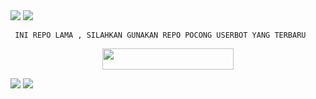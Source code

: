 <img src="https://user-images.githubusercontent.com/73097560/115834477-dbab4500-a447-11eb-908a-139a6edaec5c.gif">

<img src="https://user-images.githubusercontent.com/73097560/115834477-dbab4500-a447-11eb-908a-139a6edaec5c.gif">

````
 INI REPO LAMA , SILAHKAN GUNAKAN REPO POCONG USERBOT YANG TERBARU
````



<p align="center"><a href="https://github.com/poocong/PocongUserbot"> <img 
src="https://img.shields.io/badge/Userbot%20Versi%20Baru-purple?style=flat&logo=github" width="210" height="34.45" /></a></p>


<img src="https://user-images.githubusercontent.com/73097560/115834477-dbab4500-a447-11eb-908a-139a6edaec5c.gif">
<img src="https://user-images.githubusercontent.com/73097560/115834477-dbab4500-a447-11eb-908a-139a6edaec5c.gif">